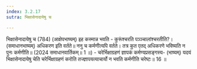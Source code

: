 ```yaml
---
index: 3.2.17
sutra: भिक्षासेनादायेषु च

---
```

 भिक्षासेनादायेषु च (784) (आक्षेपभाष्यम्) इह कस्मान्न भवति - कुरूंश्चरति पञ्ञ्चालांश्चरतीति?। (समाधानभाष्यम्) अधिकरण इति वर्तते॥ ननु च कर्मणीत्यपि वर्तते। तत्र कुत एतद् अधिकरणे भविष्यति न पुनः कर्मणीति॥ (2024 समाधानवार्तिकम्॥ 1 ॥) - चरेर्भिक्षाग्रहणं ज्ञापकं कर्मण्यप्रसङ्गस्य- (भाष्यम्) यदयं भिक्षासेनादायेषु चेति चरेर्भिक्षाग्रहणं करोति तज्ज्ञापयत्याचार्यो न भवति कर्मणीति चरेष्टः॥ 16 ॥ 